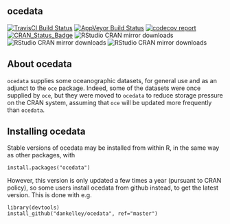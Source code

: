 ## **ocedata**

[![TravisCI Build Status](https://travis-ci.org/dankelley/ocedata.svg?branch=master)](https://travis-ci.org/dankelley/ocedata)
[![AppVeyor Build Status](https://ci.appveyor.com/api/projects/status/github/dankelley/ocedata?branch=master&svg=true)](https://ci.appveyor.com/project/dankelley/ocedata)
[![codecov report](https://codecov.io/gh/dankelley/ocedata/branch/master/graph/badge.svg)](https://codecov.io/gh/dankelley/ocedata)
[![CRAN_Status_Badge](https://www.r-pkg.org/badges/version/ocedata)](https://cran.r-project.org/package=ocedata)
![RStudio CRAN mirror downloads](https://cranlogs.r-pkg.org/badges/last-month/ocedata)
![RStudio CRAN mirror downloads](https://cranlogs.r-pkg.org/badges/last-week/ocedata)
![RStudio CRAN mirror downloads](https://cranlogs.r-pkg.org/badges/last-day/ocedata)


## About ocedata

`ocedata` supplies some oceanographic datasets, for general use and as an
adjunct to the `oce` package. Indeed, some of the datasets were once supplied
by `oce`, but they were moved to `ocedata` to reduce storage pressure on the
CRAN system, assuming that `oce` will be updated more frequently than
`ocedata`.


## Installing ocedata

Stable versions of ocedata may be installed from within R, in the same way as
other packages, with
```splus
install.packages("ocedata")
```
However, this version is only updated a few times a year
(pursuant to CRAN policy), so some users install ocedata from github instead,
to get the latest version. This is done with e.g.
```splus
library(devtools)
install_github("dankelley/ocedata", ref="master")
```

